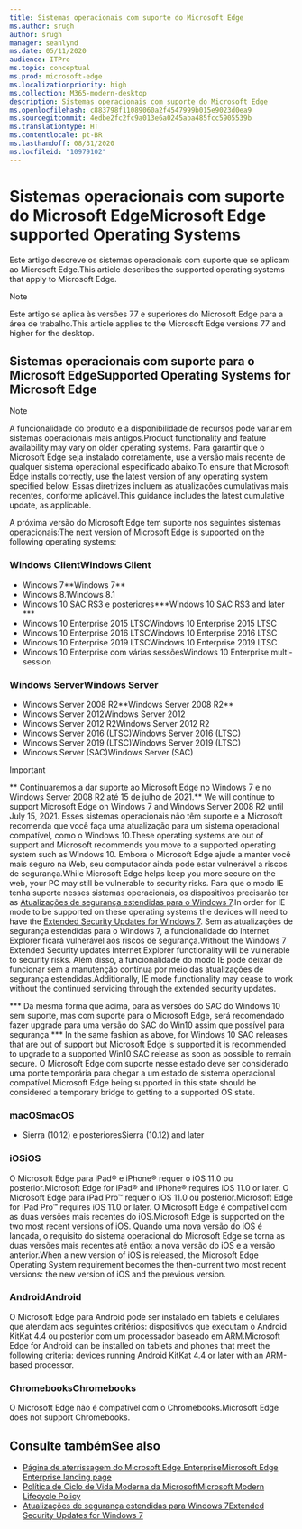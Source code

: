 ```yaml
---
title: Sistemas operacionais com suporte do Microsoft Edge
ms.author: srugh
author: srugh
manager: seanlynd
ms.date: 05/11/2020
audience: ITPro
ms.topic: conceptual
ms.prod: microsoft-edge
ms.localizationpriority: high
ms.collection: M365-modern-desktop
description: Sistemas operacionais com suporte do Microsoft Edge
ms.openlocfilehash: c883798f11089060a2f4547999b015e9023d0ea9
ms.sourcegitcommit: 4edbe2fc2fc9a013e6a0245aba485fcc5905539b
ms.translationtype: HT
ms.contentlocale: pt-BR
ms.lasthandoff: 08/31/2020
ms.locfileid: "10979102"
---
```

# <span data-ttu-id="2c506-103">Sistemas operacionais com suporte do Microsoft Edge</span><span class="sxs-lookup"><span data-stu-id="2c506-103">Microsoft Edge supported Operating Systems</span></span>

<span data-ttu-id="2c506-104">Este artigo descreve os sistemas operacionais com suporte que se aplicam ao Microsoft Edge.</span><span class="sxs-lookup"><span data-stu-id="2c506-104">This article describes the supported operating systems that apply to Microsoft Edge.</span></span>

> [!NOTE]
> <span data-ttu-id="2c506-105">Este artigo se aplica às versões 77 e superiores do Microsoft Edge para a área de trabalho.</span><span class="sxs-lookup"><span data-stu-id="2c506-105">This article applies to the Microsoft Edge versions 77 and higher for the desktop.</span></span>

## <span data-ttu-id="2c506-106">Sistemas operacionais com suporte para o Microsoft Edge</span><span class="sxs-lookup"><span data-stu-id="2c506-106">Supported Operating Systems for Microsoft Edge</span></span>

> [!NOTE]
> <span data-ttu-id="2c506-107">A funcionalidade do produto e a disponibilidade de recursos pode variar em sistemas operacionais mais antigos.</span><span class="sxs-lookup"><span data-stu-id="2c506-107">Product functionality and feature availability may vary on older operating systems.</span></span> <span data-ttu-id="2c506-108">Para garantir que o Microsoft Edge seja instalado corretamente, use a versão mais recente de qualquer sistema operacional especificado abaixo.</span><span class="sxs-lookup"><span data-stu-id="2c506-108">To ensure that Microsoft Edge installs correctly, use the latest version of any operating system specified below.</span></span> <span data-ttu-id="2c506-109">Essas diretrizes incluem as atualizações cumulativas mais recentes, conforme aplicável.</span><span class="sxs-lookup"><span data-stu-id="2c506-109">This guidance includes the latest cumulative update, as applicable.</span></span>

<span data-ttu-id="2c506-110">A próxima versão do Microsoft Edge tem suporte nos seguintes sistemas operacionais:</span><span class="sxs-lookup"><span data-stu-id="2c506-110">The next version of Microsoft Edge is supported on the following operating systems:</span></span>

### <span data-ttu-id="2c506-111">Windows Client</span><span class="sxs-lookup"><span data-stu-id="2c506-111">Windows Client</span></span>

- <span data-ttu-id="2c506-112">Windows 7\*\*</span><span class="sxs-lookup"><span data-stu-id="2c506-112">Windows 7\*\*</span></span>
- <span data-ttu-id="2c506-113">Windows 8.1</span><span class="sxs-lookup"><span data-stu-id="2c506-113">Windows 8.1</span></span>
- <span data-ttu-id="2c506-114">Windows 10 SAC RS3 e posteriores\*\*\*</span><span class="sxs-lookup"><span data-stu-id="2c506-114">Windows 10 SAC RS3 and later \*\*\*</span></span>
- <span data-ttu-id="2c506-115">Windows 10 Enterprise 2015 LTSC</span><span class="sxs-lookup"><span data-stu-id="2c506-115">Windows 10 Enterprise 2015 LTSC</span></span>
- <span data-ttu-id="2c506-116">Windows 10 Enterprise 2016 LTSC</span><span class="sxs-lookup"><span data-stu-id="2c506-116">Windows 10 Enterprise 2016 LTSC</span></span>
- <span data-ttu-id="2c506-117">Windows 10 Enterprise 2019 LTSC</span><span class="sxs-lookup"><span data-stu-id="2c506-117">Windows 10 Enterprise 2019 LTSC</span></span>
- <span data-ttu-id="2c506-118">Windows 10 Enterprise com várias sessões</span><span class="sxs-lookup"><span data-stu-id="2c506-118">Windows 10 Enterprise multi-session</span></span>

### <span data-ttu-id="2c506-119">Windows Server</span><span class="sxs-lookup"><span data-stu-id="2c506-119">Windows Server</span></span>

- <span data-ttu-id="2c506-120">Windows Server 2008 R2\*\*</span><span class="sxs-lookup"><span data-stu-id="2c506-120">Windows Server 2008 R2\*\*</span></span>
- <span data-ttu-id="2c506-121">Windows Server 2012</span><span class="sxs-lookup"><span data-stu-id="2c506-121">Windows Server 2012</span></span>
- <span data-ttu-id="2c506-122">Windows Server 2012 R2</span><span class="sxs-lookup"><span data-stu-id="2c506-122">Windows Server 2012 R2</span></span>
- <span data-ttu-id="2c506-123">Windows Server 2016 (LTSC)</span><span class="sxs-lookup"><span data-stu-id="2c506-123">Windows Server 2016 (LTSC)</span></span>
- <span data-ttu-id="2c506-124">Windows Server 2019 (LTSC)</span><span class="sxs-lookup"><span data-stu-id="2c506-124">Windows Server 2019 (LTSC)</span></span>
- <span data-ttu-id="2c506-125">Windows Server (SAC)</span><span class="sxs-lookup"><span data-stu-id="2c506-125">Windows Server (SAC)</span></span>

> [!IMPORTANT]
> <span data-ttu-id="2c506-126">\*\* Continuaremos a dar suporte ao Microsoft Edge no Windows 7 e no Windows Server 2008 R2 até 15 de julho de 2021.</span><span class="sxs-lookup"><span data-stu-id="2c506-126">\*\* We will continue to support Microsoft Edge on Windows 7 and Windows Server 2008 R2 until July 15, 2021.</span></span> <span data-ttu-id="2c506-127">Esses sistemas operacionais não têm suporte e a Microsoft recomenda que você faça uma atualização para um sistema operacional compatível, como o Windows 10.</span><span class="sxs-lookup"><span data-stu-id="2c506-127">These operating systems are out of support and Microsoft recommends you move to a supported operating system such as Windows 10.</span></span> <span data-ttu-id="2c506-128">Embora o Microsoft Edge ajude a manter você mais seguro na Web, seu computador ainda pode estar vulnerável a riscos de segurança.</span><span class="sxs-lookup"><span data-stu-id="2c506-128">While Microsoft Edge helps keep you more secure on the web, your PC may still be vulnerable to security risks.</span></span> <span data-ttu-id="2c506-129">Para que o modo IE tenha suporte nesses sistemas operacionais, os dispositivos precisarão ter as [Atualizações de segurança estendidas para o Windows 7](https://support.microsoft.com/help/4527878/faq-about-extended-security-updates-for-windows-7).</span><span class="sxs-lookup"><span data-stu-id="2c506-129">In order for IE mode to be supported on these operating systems the devices will need to have the [Extended Security Updates for Windows 7](https://support.microsoft.com/help/4527878/faq-about-extended-security-updates-for-windows-7).</span></span> <span data-ttu-id="2c506-130">Sem as atualizações de segurança estendidas para o Windows 7, a funcionalidade do Internet Explorer ficará vulnerável aos riscos de segurança.</span><span class="sxs-lookup"><span data-stu-id="2c506-130">Without the Windows 7 Extended Security updates Internet Explorer functionality will be vulnerable to security risks.</span></span> <span data-ttu-id="2c506-131">Além disso, a funcionalidade do modo IE pode deixar de funcionar sem a manutenção contínua por meio das atualizações de segurança estendidas.</span><span class="sxs-lookup"><span data-stu-id="2c506-131">Additionally, IE mode functionality may cease to work without the continued servicing through the extended security updates.</span></span>  
>
> <span data-ttu-id="2c506-132">\*\*\* Da mesma forma que acima, para as versões do SAC do Windows 10 sem suporte, mas com suporte para o Microsoft Edge, será recomendado fazer upgrade para uma versão do SAC do Win10 assim que possível para segurança.</span><span class="sxs-lookup"><span data-stu-id="2c506-132">\*\*\* In the same fashion as above, for Windows 10 SAC releases that are out of support but Microsoft Edge is supported it is recommended to upgrade to a supported Win10 SAC release as soon as possible to remain secure.</span></span> <span data-ttu-id="2c506-133">O Microsoft Edge com suporte nesse estado deve ser considerado uma ponte temporária para chegar a um estado de sistema operacional compatível.</span><span class="sxs-lookup"><span data-stu-id="2c506-133">Microsoft Edge being supported in this state should be considered a temporary bridge to getting to a supported OS state.</span></span>

### <span data-ttu-id="2c506-134">macOS</span><span class="sxs-lookup"><span data-stu-id="2c506-134">macOS</span></span>

- <span data-ttu-id="2c506-135">Sierra (10.12) e posteriores</span><span class="sxs-lookup"><span data-stu-id="2c506-135">Sierra (10.12) and later</span></span>

### <span data-ttu-id="2c506-136">iOS</span><span class="sxs-lookup"><span data-stu-id="2c506-136">iOS</span></span>

<span data-ttu-id="2c506-137">O Microsoft Edge para iPad&reg; e iPhone&reg; requer o iOS 11.0 ou posterior.</span><span class="sxs-lookup"><span data-stu-id="2c506-137">Microsoft Edge for iPad&reg; and iPhone&reg; requires iOS 11.0 or later.</span></span> <span data-ttu-id="2c506-138">O Microsoft Edge para iPad Pro&trade; requer o iOS 11.0 ou posterior.</span><span class="sxs-lookup"><span data-stu-id="2c506-138">Microsoft Edge for iPad Pro&trade; requires iOS 11.0 or later.</span></span> <span data-ttu-id="2c506-139">O Microsoft Edge é compatível com as duas versões mais recentes do iOS.</span><span class="sxs-lookup"><span data-stu-id="2c506-139">Microsoft Edge is supported on the two most recent versions of iOS.</span></span> <span data-ttu-id="2c506-140">Quando uma nova versão do iOS é lançada, o requisito do sistema operacional do Microsoft Edge se torna as duas versões mais recentes até então: a nova versão do iOS e a versão anterior.</span><span class="sxs-lookup"><span data-stu-id="2c506-140">When a new version of iOS is released, the Microsoft Edge Operating System requirement becomes the then-current two most recent versions: the new version of iOS and the previous version.</span></span>

### <span data-ttu-id="2c506-141">Android</span><span class="sxs-lookup"><span data-stu-id="2c506-141">Android</span></span>

<span data-ttu-id="2c506-142">O Microsoft Edge para Android pode ser instalado em tablets e celulares que atendam aos seguintes critérios: dispositivos que executam o Android KitKat 4.4 ou posterior com um processador baseado em ARM.</span><span class="sxs-lookup"><span data-stu-id="2c506-142">Microsoft Edge for Android can be installed on tablets and phones that meet the following criteria: devices running Android KitKat 4.4 or later with an ARM-based processor.</span></span>

### <span data-ttu-id="2c506-143">Chromebooks</span><span class="sxs-lookup"><span data-stu-id="2c506-143">Chromebooks</span></span>

<span data-ttu-id="2c506-144">O Microsoft Edge não é compatível com o Chromebooks.</span><span class="sxs-lookup"><span data-stu-id="2c506-144">Microsoft Edge does not support Chromebooks.</span></span>

## <span data-ttu-id="2c506-145">Consulte também</span><span class="sxs-lookup"><span data-stu-id="2c506-145">See also</span></span>

- [<span data-ttu-id="2c506-146">Página de aterrissagem do Microsoft Edge Enterprise</span><span class="sxs-lookup"><span data-stu-id="2c506-146">Microsoft Edge Enterprise landing page</span></span>](https://aka.ms/EdgeEnterprise)
- [<span data-ttu-id="2c506-147">Política de Ciclo de Vida Moderna da Microsoft</span><span class="sxs-lookup"><span data-stu-id="2c506-147">Microsoft Modern Lifecycle Policy</span></span>](https://support.microsoft.com/help/30881/modern-lifecycle-policy)
- [<span data-ttu-id="2c506-148">Atualizações de segurança estendidas para Windows 7</span><span class="sxs-lookup"><span data-stu-id="2c506-148">Extended Security Updates for Windows 7</span></span>](https://support.microsoft.com/help/4527878/faq-about-extended-security-updates-for-windows-7)
